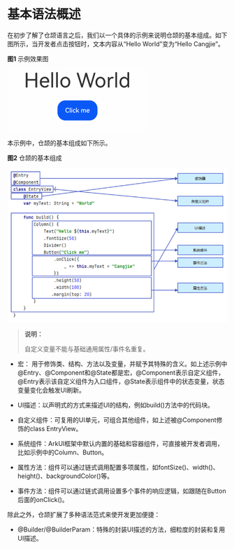 # 基本语法概述

在初步了解了仓颉语言之后，我们以一个具体的示例来说明仓颉的基本组成。如下图所示，当开发者点击按钮时，文本内容从“Hello World”变为“Hello Cangjie”。

**图1** 示例效果图

![syntax1](./figures/basic_syntax_1.gif)

本示例中，仓颉的基本组成如下所示。

**图2** 仓颉的基本组成

![syntax2](./figures/basic_syntax_2.png)

> **说明：**
>
> 自定义变量不能与基础通用属性/事件名重复。

- 宏： 用于修饰类、结构、方法以及变量，并赋予其特殊的含义。如上述示例中@Entry、@Component和@State都是宏，@Component表示自定义组件，@Entry表示该自定义组件为入口组件，@State表示组件中的状态变量，状态变量变化会触发UI刷新。

- UI描述：以声明式的方式来描述UI的结构，例如build()方法中的代码块。

- 自定义组件：可复用的UI单元，可组合其他组件，如上述被@Component修饰的class EntryView。

- 系统组件：ArkUI框架中默认内置的基础和容器组件，可直接被开发者调用，比如示例中的Column、Button。

- 属性方法：组件可以通过链式调用配置多项属性，如fontSize()、width()、height()、backgroundColor()等。

- 事件方法：组件可以通过链式调用设置多个事件的响应逻辑，如跟随在Button后面的onClick()。

除此之外，仓颉扩展了多种语法范式来使开发更加便捷：

- @Builder/@BuilderParam：特殊的封装UI描述的方法，细粒度的封装和复用UI描述。
